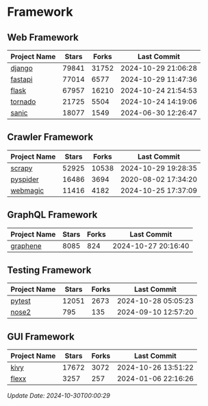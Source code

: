 # Framework

## Web Framework
| Project Name | Stars | Forks | Last Commit |
| ------------ | ----- | ----- | ----------- |
| [django](https://github.com/django/django) | 79841 | 31752 | 2024-10-29 21:06:28 |
| [fastapi](https://github.com/fastapi/fastapi) | 77014 | 6577 | 2024-10-29 11:47:36 |
| [flask](https://github.com/pallets/flask) | 67957 | 16210 | 2024-10-24 21:54:53 |
| [tornado](https://github.com/tornadoweb/tornado) | 21725 | 5504 | 2024-10-24 14:19:06 |
| [sanic](https://github.com/sanic-org/sanic) | 18077 | 1549 | 2024-06-30 12:26:47 |

## Crawler Framework
| Project Name | Stars | Forks | Last Commit |
| ------------ | ----- | ----- | ----------- |
| [scrapy](https://github.com/scrapy/scrapy) | 52925 | 10538 | 2024-10-29 19:28:35 |
| [pyspider](https://github.com/binux/pyspider) | 16486 | 3694 | 2020-08-02 17:34:20 |
| [webmagic](https://github.com/code4craft/webmagic) | 11416 | 4182 | 2024-10-25 17:37:09 |

## GraphQL Framework
| Project Name | Stars | Forks | Last Commit |
| ------------ | ----- | ----- | ----------- |
| [graphene](https://github.com/graphql-python/graphene) | 8085 | 824 | 2024-10-27 20:16:40 |

## Testing Framework
| Project Name | Stars | Forks | Last Commit |
| ------------ | ----- | ----- | ----------- |
| [pytest](https://github.com/pytest-dev/pytest) | 12051 | 2673 | 2024-10-28 05:05:23 |
| [nose2](https://github.com/nose-devs/nose2) | 795 | 135 | 2024-09-10 12:57:20 |

## GUI Framework
| Project Name | Stars | Forks | Last Commit |
| ------------ | ----- | ----- | ----------- |
| [kivy](https://github.com/kivy/kivy) | 17672 | 3072 | 2024-10-26 13:51:22 |
| [flexx](https://github.com/flexxui/flexx) | 3257 | 257 | 2024-01-06 22:16:26 |

*Update Date: 2024-10-30T00:00:29*